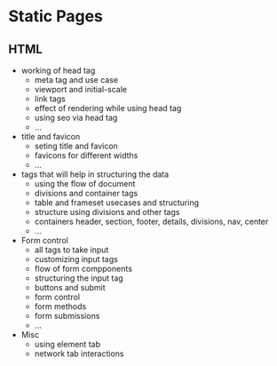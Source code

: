 # Static Pages

## HTML
- working of head tag
	- meta tag and use case
	- viewport and initial-scale
	- link tags
	- effect of rendering while using head tag
	- using seo via head tag
	- ...
- title and favicon
	- seting title and favicon
	- favicons for different widths
	- ...
- tags that will help in structuring the data
    - using the flow of document
    - divisions and container tags
    - table and frameset usecases and structuring
    - structure using divisions and other tags
    - containers header, section, footer, details, divisions, nav, center
    - ...
- Form control
	- all tags to take input
	- customizing input tags
	- flow of form compponents
	- structuring the input tag
	- buttons and submit
	- form control
	- form methods
	- form submissions
	- ...
- Misc
	- using element tab
	- network tab interactions

